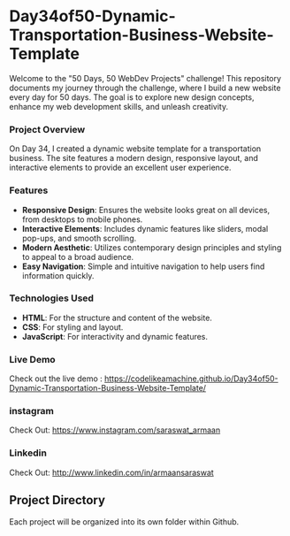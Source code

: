 # Day34of50-Dynamic-Transportation-Business-Website-Template

Welcome to the "50 Days, 50 WebDev Projects" challenge! This repository documents my journey through the challenge, where I build a new website every day for 50 days. The goal is to explore new design concepts, enhance my web development skills, and unleash creativity.


### Project Overview
On Day 34, I created a dynamic website template for a transportation business. The site features a modern design, responsive layout, and interactive elements to provide an excellent user experience.

### Features
- **Responsive Design**: Ensures the website looks great on all devices, from desktops to mobile phones.
- **Interactive Elements**: Includes dynamic features like sliders, modal pop-ups, and smooth scrolling.
- **Modern Aesthetic**: Utilizes contemporary design principles and styling to appeal to a broad audience.
- **Easy Navigation**: Simple and intuitive navigation to help users find information quickly.

### Technologies Used
- **HTML**: For the structure and content of the website.
- **CSS**: For styling and layout.
- **JavaScript**: For interactivity and dynamic features.

### Live Demo
Check out the live demo : https://codelikeamachine.github.io/Day34of50-Dynamic-Transportation-Business-Website-Template/

### instagram
Check Out: https://www.instagram.com/saraswat_armaan

### Linkedin
Check Out: http://www.linkedin.com/in/armaansaraswat

## Project Directory
Each project will be organized into its own folder within Github.


